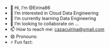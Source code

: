 - 👋 Hi, I’m @Eirina86
- 👀 I’m interested in Cloud Data Engineering
- 🌱 I’m currently learning Data Engineering
- 💞️ I’m looking to collaborate on ...
- 📫 How to reach me: cazacuirina@ymail.com 
- 😄 Pronouns: 
- ⚡ Fun fact: 

<!---
Eirina86/Eirina86 is a ✨ special ✨ repository because its `README.md` (this file) appears on your GitHub profile.
You can click the Preview link to take a look at your changes.
--->
